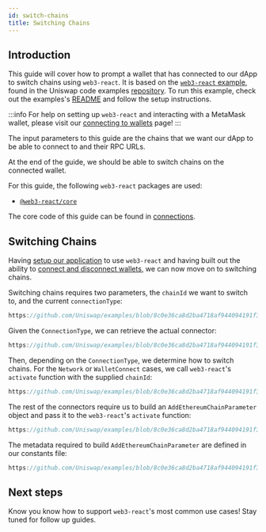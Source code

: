 ```yaml
---
id: switch-chains
title: Switching Chains
---     
```


## Introduction

This guide will cover how to prompt a wallet that has connected to our dApp to switch chains using `web3-react`. It is based on the [`web3-react` example](https://github.com/Uniswap/examples/tree/main/web3-react), found in the Uniswap code examples [repository](https://github.com/Uniswap/examples). To run this example, check out the examples's [README](https://github.com/Uniswap/examples/blob/main/web3-react/README.md) and follow the setup instructions.


:::info
For help on setting up `web3-react` and interacting with a MetaMask wallet, please visit our [connecting to wallets](./01-connect-wallet.md) page!
:::


The input parameters to this guide are the chains that we want our dApp to be able to connect to and their RPC URLs.

At the end of the guide, we should be able to switch chains on the connected wallet.

For this guide, the following `web3-react` packages are used:

- [`@web3-react/core`](https://www.npmjs.com/package/@web3-react/core)

The core code of this guide can be found in [connections](https://github.com/Uniswap/examples/blob/feat/web3-react/web3-react/src/libs/connections.ts).

## Switching Chains

Having [setup our application](./01-connect-wallet.md) to use `web3-react` and having built out the ability to [connect and disconnect wallets](./02-connectors.md), we can now move on to switching chains.

Switching chains requires two parameters, the `chainId` we want to switch to, and the current `connectionType`:

```typescript reference title="Defining the function" referenceLinkText="View on Github" customStyling
https://github.com/Uniswap/examples/blob/8c0e36ca8d2ba4718af944094191f39da62a9c5c/web3-react/src/libs/connections.ts#L64
```

Given the `ConnectionType`, we can retrieve the actual connector:

```typescript reference title="Retrieving the connector" referenceLinkText="View on Github" customStyling
https://github.com/Uniswap/examples/blob/8c0e36ca8d2ba4718af944094191f39da62a9c5c/web3-react/src/libs/connections.ts#L69
```

Then, depending on the `ConnectionType`, we determine how to switch chains. For the `Network` or `WalletConnect` cases, we call `web3-react`'s `activate` function with the supplied `chainId`:

```typescript reference title="Switching chains for Network and WalletConnect" referenceLinkText="View on Github" customStyling
https://github.com/Uniswap/examples/blob/8c0e36ca8d2ba4718af944094191f39da62a9c5c/web3-react/src/libs/connections.ts#L71-L74
```

The rest of the connectors require us to build an `AddEthereumChainParameter` object and pass it to the `web3-react`'s `activate` function:

```typescript reference title="Switching chains the other Connectors" referenceLinkText="View on Github" customStyling
https://github.com/Uniswap/examples/blob/8c0e36ca8d2ba4718af944094191f39da62a9c5c/web3-react/src/libs/connections.ts#L77-L84
```

The metadata required to build `AddEthereumChainParameter`  are defined in our constants file:
    
```typescript reference title="Defining the chain parameters" referenceLinkText="View on Github" customStyling
https://github.com/Uniswap/examples/blob/8c0e36ca8d2ba4718af944094191f39da62a9c5c/web3-react/src/libs/constants.ts#L27-L40
```

## Next steps

Know you know how to support `web3-react`'s most common use cases! Stay tuned for follow up guides.

